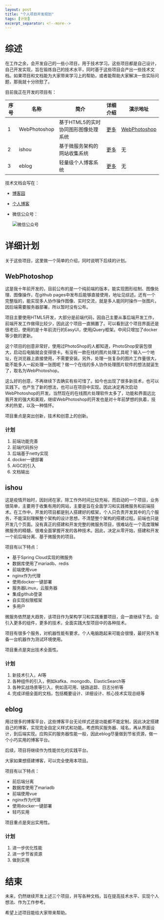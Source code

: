 ```yaml
---
layout: post
title: "个人项目开发规划"
tags: [计划]
excerpt_separator: <!--more-->
---
```


# 综述
在工作之余，会开发自己的一些小项目，用于技术学习。这些项目都是自己设计，自己开发实现，旨在锻炼自己的技术水平，同时基于这些项目会产出一些技术文档。如果项目和文档能为大家带来学习上的帮助，或者能帮助大家解决一些实际问题，那我就十分欣慰了。

目前我正在开发的项目有：<!--more-->

| 序号 | 名称 | 简介 | 详细介绍 | 演示地址 |
| ---- | ---- | ---- | ---- | ---- |
| 1 | WebPhotoshop | 基于HTML5的实时协同图形图像处理系统 | <a href="https://github.com/leanfish2011/WebPhotoshop-Simple" target="_blank">更多</a> | <a href="https://leanfish2011.github.io/WebPhotoshop-Simple" target="_blank">WebPhotoshop</a> |
| 2 | ishou | 基于微服务架构的网站收集系统 | <a href="https://leanfish2011.github.io/ishou-resource" target="_blank">更多</a> | 无 |
| 3 | eblog | 轻量级个人博客系统 | <a href="https://leanfish2011.github.io/eblog-resource" target="_blank">更多</a> | 无 |

技术文档会写在：
- <a href="https://www.cnblogs.com/leanfish" target="_blank">博客园</a>
- <a href="https://leanfish2011.github.io" target="_blank">个人博客</a>
- 微信公众号：
  
  ![微信公众号](https://cdn.jsdelivr.net/gh/leanfish2011/data@main/img/o_gongzhonghao.jpg)

# 详细计划
关于这些项目，这里做一个简单的介绍，同时说明下后续的计划。

## WebPhotoshop
这是我十年前开发的，目前公布的是一个纯前端的版本，能实现图形绘制、图像处理、图像操作，在github pages中发布后能够直接使用，地址见综述。还有一个完整版的，能实现多人协作操作图像、实时交流，就是多人能同时操作一张图片。因后端需要服务器部署，所以暂时没有公布。

项目主要使用HTML5开发，大部分是前端代码，因自己主要从事后端开发工作，前端开发工作做得比较少，因此这个项目一直搁置了。可以看到这个项目界面还是很老旧，使用的是十年前流行的EasyUI，使用jQuery框架。中间只增加了docker等少数的更新。

这个项目的创意非常好，使用过PhotoShop的人都知道，PhotoShop安装包很大，启动后电脑就会变得很卡。有没有一款在线的图片处理工具呢？输入一个地址，在浏览器上直接使用，不需要安装。另外，处理一张复杂的图片工作量很大，能不能多人一起处理一张图呢？做一个在线的多人协作处理图片软件的想法就诞生了，取名为WebPhotoshop。

这么好的创意，不再继续下去确实有些可惜了。如今也出现了很多新技术，也可以实践下。也产生了新的想法，也可以在项目中实现。因此决定再次启动WebPhotoshop的开发。当然现在的在线图片处理软件太多了，功能和界面远比我开发的强大和美观，继续WebPhotoshop的开发也是对十年前梦想的执着，技术的热爱，以及一种情怀。

项目重点是突出创新，技术和创意上的创新。

### 计划
1. 前端功能完善
2. 前端代码拆分
3. 后端基于netty实现
4. docker一键部署
5. AIGC的引入
6. 文档输出

## ishou
这是疫情开始时，因封闭在家，除工作外时间比较充裕，而启动的一个项目，业务很简单，主要用于收集有用的网站，主要是旨在全面学习和实践微服务和前端技术。在工作中，开发的项目都是别人搭建好的框架，个人只负责开发其中的几个服务，不能深刻理解整个架构的设计思想，不清楚整个架构的搭建过程。前端也只是开发几个页面。没有真正的搭建和开发完整的微服务项目，很难站在一个高度理解微服务的精髓，很难全面掌握开发的各种技术。因此，决定从零开始，搭建和开发一个前后端分离、基于微服务的项目。

项目有以下特点：
- 基于Spring Cloud实现的微服务
- 数据库使用了mariadb、redis
- 前端使用vue
- nginx作为代理
- 使用docker一键部署
- 服务器Linux，云服务器
- 集成github登录
- 自实现权限框架
- 多用户

微服务依然是大趋势，该项目作为架构学习和实践重要项目，会一直继续下去。会引入更多的组件，更多的技术，全面实践大型项目中的各种技术。

项目有很多个服务，对机器性能有要求，个人电脑跑起来可能会很慢，最好另外准备一台机器作为测试环境使用。

项目重点是突出技术全面性。

### 计划
1. 新技术引入，AI等
2. 各种组件的引入，例如kafka、mongodb、ElasticSearch等
3. 各种实战场景等引入，例如高可用、链路追踪、日志分析等
4. 完成详细全面的文档，包括概要设计、详细设计、核心技术实现总结等

## eblog
用过很多的博客平台，这些博客平台无论样式还是功能都不能定制，因此决定搭建自己的博客，实现完全自定义样式和功能。考虑购买服务器、域名，再从界面设计，到后端实现。应购买的服务器性能一般，因此eblog尽量做到节省资源，做一个小巧实用的博客平台。

后续，项目将继续作为性能优化的实践平台。

大家如果想搭建博客，可以完全使用本项目。

项目有以下特点：
- 前后端分离
- 数据库使用了mariadb
- 前端使用vue
- nginx作为代理
- 使用docker一键部署
- 轻巧实用

项目重点是突出实用性。

### 计划
1. 进一步优化性能
2. 进一步节省资源
3. 做到实用

# 结束
未来，仍然继续开发上述三个项目，并写各种文档，旨在提高技术水平、实现个人想法、作为工作参考。

希望上述项目能给大家带来帮助。